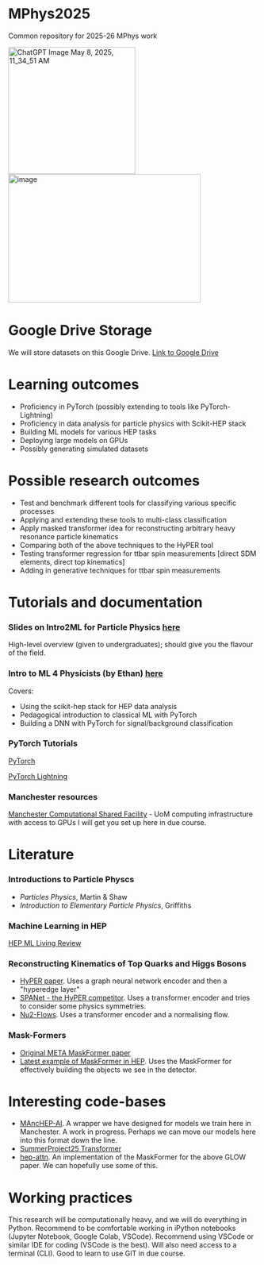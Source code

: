 # MPhys2025
Common repository for 2025-26 MPhys work

<img width="256" height="256" alt="ChatGPT Image May 8, 2025, 11_34_51 AM" src="https://github.com/user-attachments/assets/942f64d8-1ecc-4cac-b0b0-519774627597" />
<img width="388" height="259" alt="image" src="https://github.com/user-attachments/assets/32754952-1f47-46d1-982c-2d35f5a92c61" />

# Google Drive Storage
We will store datasets on this Google Drive.
[Link to Google Drive](https://drive.google.com/drive/folders/1zteNmkQa9EV_ZfvHS91jHaT1o9bDR-_C?usp=sharing)

# Learning outcomes
* Proficiency in PyTorch (possibly extending to tools like PyTorch-Lightning)
* Proficiency in data analysis for particle physics with Scikit-HEP stack
* Building ML models for various HEP tasks
* Deploying large models on GPUs
* Possibly generating simulated datasets

# Possible research outcomes
* Test and benchmark different tools for classifying various specific processes
* Applying and extending these tools to multi-class classification
* Apply masked transformer idea for reconstructing arbitrary heavy resonance particle kinematics
* Comparing both of the above techniques to the HyPER tool
* Testing transformer regression for ttbar spin measurements [direct SDM elements, direct top kinematics]
* Adding in generative techniques for ttbar spin measurements

# Tutorials and documentation

### Slides on Intro2ML for Particle Physics [here](https://drive.google.com/file/d/17f46cMSA29RENtD4lB0MjeoLFmBOVhHA/view?usp=drive_link)
High-level overview (given to undergraduates); should give you the flavour of the field.

### Intro to ML 4 Physicists (by Ethan) [here](https://github.com/els285/Intro2NN4Physics/tree/main)
Covers:
  * Using the scikit-hep stack for HEP data analysis
  * Pedagogical introduction to classical ML with PyTorch
  * Building a DNN with PyTorch for signal/background classification

### PyTorch Tutorials
[PyTorch](https://docs.pytorch.org/tutorials/)

[PyTorch Lightning](https://lightning.ai/docs/pytorch/stable/starter/introduction.html)

### Manchester resources
[Manchester Computational Shared Facility](https://ri.itservices.manchester.ac.uk/csf3) - UoM computing infrastructure with access to GPUs
I will get you set up here in due course.

# Literature
### Introductions to Particle Physcs
* _Particles Physics_, Martin & Shaw
* _Introduction to Elementary Particle Physics_, Griffiths

### Machine Learning in HEP
[HEP ML Living Review](https://iml-wg.github.io/HEPML-LivingReview/)

### Reconstructing Kinematics of Top Quarks and Higgs Bosons
* [HyPER paper](https://journals.aps.org/prd/abstract/10.1103/PhysRevD.111.032004). Uses a graph neural network encoder and then a "hyperedge layer"
* [SPANet - the HyPER competitor](https://www.nature.com/articles/s42005-024-01627-4). Uses a transformer encoder and tries to consider some physics symmetries.
* [Nu2-Flows](https://journals.aps.org/prd/abstract/10.1103/PhysRevD.109.012005). Uses a transformer encoder and a normalising flow.

### Mask-Formers
* [Original META MaskFormer paper](https://arxiv.org/abs/2107.06278)
* [Latest example of MaskFormer in HEP](https://arxiv.org/abs/2508.20092). Uses the MaskFormer for effectively building the objects we see in the detector.

# Interesting code-bases
* [MAncHEP-AI](https://github.com/els285/MancHEP-AI). A wrapper we have designed for models we train here in Manchester. A work in progress. Perhaps we can move our models here into this format down the line.
* [SummerProject25 Transformer](https://github.com/youlin-meng/Particle_Transformer/tree/main)
* [hep-attn](https://github.com/samvanstroud/hepattn/tree/main). An implementation of the MaskFormer for the above GLOW paper. We can hopefully use some of this.



# Working practices
This research will be computationally heavy, and we will do everything in Python. Recommend to be comfortable working in iPython notebooks (Jupyter Notebook, Google Colab, VSCode).
Recommend using VSCode or similar IDE for coding (VSCode is the best). Will also need access to a terminal (CLI). Good to learn to use GIT in due course.






  
